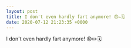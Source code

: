 ```yaml
---
layout: post
title: I don't even hardly fart anymore! 😠✏️🗓️
date: 2020-07-12 21:23:35 +0000
---
```


I don't even hardly fart anymore! 😠✏️🗓️

